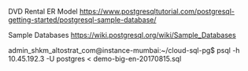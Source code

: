
DVD Rental ER Model
https://www.postgresqltutorial.com/postgresql-getting-started/postgresql-sample-database/

Sample Databases
https://wiki.postgresql.org/wiki/Sample_Databases


admin_shkm_altostrat_com@instance-mumbai:~/cloud-sql-pg$ psql -h 10.45.192.3 -U postgres < demo-big-en-20170815.sql



